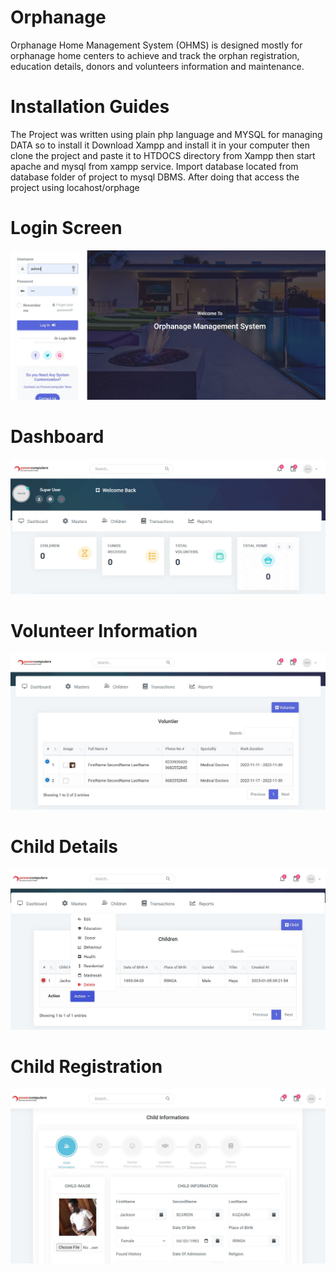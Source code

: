 # Orphanage
Orphanage Home Management System (OHMS) is designed mostly for orphanage home centers to achieve and track the orphan registration, education details, donors and volunteers information and maintenance.

# Installation Guides
The Project was written using plain php language and MYSQL for managing DATA so to install it Download Xampp and install it in your computer then clone the project and paste it to HTDOCS directory from Xampp then start apache and mysql from xampp service. Import database located from database folder of project to mysql DBMS. After doing that access the project using locahost/orphage

# Login Screen
![Screenshot](img/1.jpg)

# Dashboard
![Screenshot](img/2.jpg)

# Volunteer Information
![Screenshot](img/3.jpg)


# Child Details
![Screenshot](img/4.jpg)

# Child Registration
![Screenshot](img/5.jpg)


